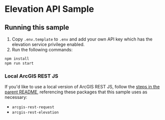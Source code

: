# Elevation API Sample

## Running this sample

1. Copy `.env.template` to `.env` and add your own API key which has the elevation service privilege enabled.
2. Run the following commands:

```bash
npm install
npm run start
```

### Local ArcGIS REST JS

If you'd like to use a local version of ArcGIS REST JS, follow the [steps in the parent README](../README.md#local-arcgis-rest-js-npm), referencing these packages that this sample uses as necessary:

- `arcgis-rest-request`
- `arcgis-rest-elevation`
